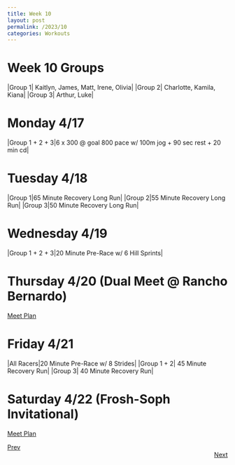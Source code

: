 ```yaml
---
title: Week 10
layout: post
permalink: /2023/10
categories: Workouts
---
```



# Week 10 Groups

|Group 1| Kaitlyn, James, Matt, Irene, Olivia|
|Group 2| Charlotte, Kamila, Kiana|
|Group 3| Arthur, Luke|

# Monday 4/17

|Group 1 + 2 + 3|6 x 300 @ goal 800 pace w/ 100m jog + 90 sec rest + 20 min cd|

# Tuesday 4/18

|Group 1|65 Minute Recovery Long Run|
|Group 2|55 Minute Recovery Long Run|
|Group 3|50 Minute Recovery Long Run|


# Wednesday 4/19 

|Group 1 + 2 + 3|20 Minute Pre-Race w/ 6 Hill Sprints|

# Thursday 4/20 (Dual Meet @ Rancho Bernardo)

[Meet Plan]({{site.baseurl}}/2023/RB)

# Friday 4/21

|All Racers|20 Minute Pre-Race w/ 8 Strides|
|Group 1 + 2| 45 Minute Recovery Run|
|Group 3| 40 Minute Recovery Run|

# Saturday 4/22 (Frosh-Soph Invitational)

[Meet Plan]({{site.baseurl}}/2023/FS)

<div style="text-align: left"> <a href="{{site.baseurl}}/2023/9">Prev</a></div> 
<div style="text-align: right"> <a href="{{site.baseurl}}/2023/11">Next</a></div>